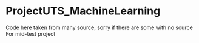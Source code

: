 # ProjectUTS_MachineLearning

Code here taken from many source, sorry if there are some with no source
For mid-test project
